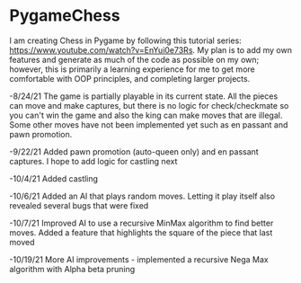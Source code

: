 # PygameChess

I am creating Chess in Pygame by following this tutorial series: https://www.youtube.com/watch?v=EnYui0e73Rs.
My plan is to add my own features and generate as much of the code as possible on my own; however, this is primarily a learning experience for me to get more comfortable with OOP principles, and completing larger projects.

-8/24/21
The  game is partially playable in its current state. All the pieces can move and make captures, but there is no logic for check/checkmate so you can't win the game and also the king can make moves that are illegal. Some other moves have not been implemented yet such as en passant and pawn promotion.

-9/22/21
Added pawn promotion (auto-queen only) and en passant captures. I hope to add logic for castling next

-10/4/21
Added castling

-10/6/21
Added an AI that plays random moves. Letting it play itself also revealed several bugs that were fixed

-10/7/21
Improved AI to use a recursive MinMax algorithm to find better moves. Added a feature that highlights the square of the piece that last moved

-10/19/21
More AI improvements - implemented a recursive Nega Max algorithm with Alpha beta pruning